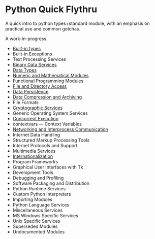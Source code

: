# Python Quick Flythru

A quick intro to python types+standard module, with an emphasis on practical use and common gotchas.

A work-in-progress.

* [Built-in types](built_in_types.md)
* Built-in Exceptions
* Text Processing Services
* [Binary Data Services](binary_data_services.md)
* [Data Types](data_types.md)
* [Numeric and Mathematical Modules](numeric_mathematical.md)
* Functional Programming Modules
* [File and Directory Access](file_directory_access.md)
* [Data Persistence](data_persistence.md)
* [Data Compression and Archiving](data_compression_archiving.md)
* File Formats
* [Cryptographic Services](cryptographic_services.md)
* Generic Operating System Services
* [Concurrent Execution](concurrent_execution.md)
* contextvars — Context Variables
* [Networking and Interprocess Communication](networking_ipc.md)
* Internet Data Handling
* Structured Markup Processing Tools
* Internet Protocols and Support
* Multimedia Services
* [Internationalization](i18n.md)
* Program Frameworks
* Graphical User Interfaces with Tk
* Development Tools
* Debugging and Profiling
* Software Packaging and Distribution
* Python Runtime Services
* Custom Python Interpreters
* Importing Modules
* Python Language Services
* Miscellaneous Services
* MS Windows Specific Services
* Unix Specific Services
* Superseded Modules
* Undocumented Modules
